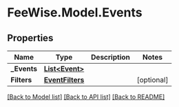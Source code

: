 # FeeWise.Model.Events

## Properties

Name | Type | Description | Notes
------------ | ------------- | ------------- | -------------
**_Events** | [**List&lt;Event&gt;**](Event.md) |  | 
**Filters** | [**EventFilters**](EventFilters.md) |  | [optional] 

[[Back to Model list]](../README.md#documentation-for-models) [[Back to API list]](../README.md#documentation-for-api-endpoints) [[Back to README]](../README.md)

